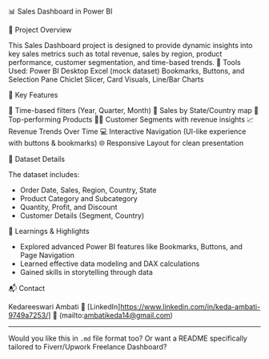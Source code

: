 📊 Sales Dashboard in Power BI

 🧾 Project Overview

This Sales Dashboard project is designed to provide dynamic insights into key sales metrics such as total revenue, sales by region, product performance, customer segmentation, and time-based trends.
🔧 Tools Used:
Power BI Desktop
Excel (mock dataset)
Bookmarks, Buttons, and Selection Pane
Chiclet Slicer, Card Visuals, Line/Bar Charts

📌 Key Features

📅 Time-based filters (Year, Quarter, Month)
📍 Sales by State/Country map
🎯 Top-performing Products
🧑‍💼 Customer Segments with revenue insights
📈 Revenue Trends Over Time
💻 Interactive Navigation (UI-like experience with buttons & bookmarks)
🌐 Responsive Layout for clean presentation

📁 Dataset Details

The dataset includes:

* Order Date, Sales, Region, Country, State
* Product Category and Subcategory
* Quantity, Profit, and Discount
* Customer Details (Segment, Country)

🧠 Learnings & Highlights
* Explored advanced Power BI features like Bookmarks, Buttons, and Page Navigation
* Learned effective data modeling and DAX calculations
* Gained skills in storytelling through data



📬 Contact

Kedareeswari Ambati
🔗 [LinkedIn]https://www.linkedin.com/in/keda-ambati-9749a7253/]
📧 (mailto:ambatikeda14@gmail.com)

---

Would you like this in `.md` file format too? Or want a README specifically tailored to Fiverr/Upwork Freelance Dashboard?
